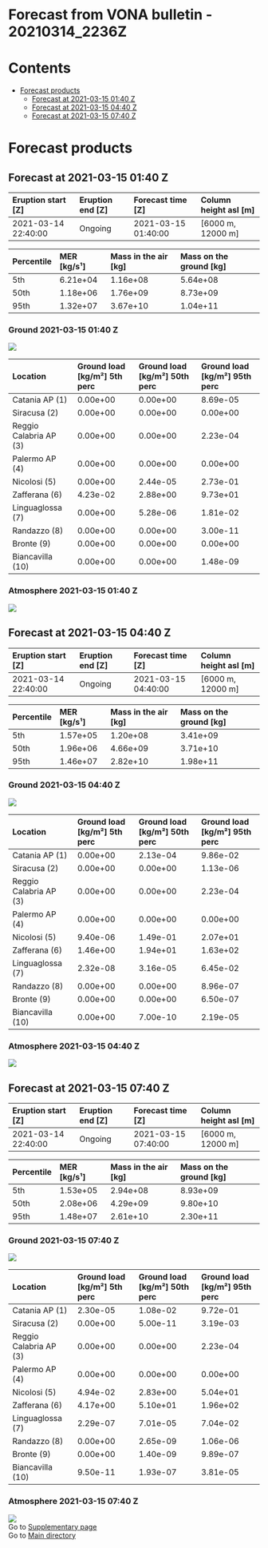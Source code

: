 
Forecast from VONA bulletin - 20210314_2236Z
============================================

Contents
========

* [Forecast products](#forecast-products)
	* [Forecast at 2021-03-15 01:40 Z](#forecast-at-2021-03-15-0140-z)
	* [Forecast at 2021-03-15 04:40 Z](#forecast-at-2021-03-15-0440-z)
	* [Forecast at 2021-03-15 07:40 Z](#forecast-at-2021-03-15-0740-z)

# Forecast products

## Forecast at 2021-03-15 01:40 Z
  

|Eruption start [Z]|Eruption end [Z]|Forecast time [Z]|Column height asl [m]|
| :--- | :--- | :--- | :--- |
|2021-03-14 22:40:00|Ongoing|2021-03-15 01:40:00|[6000 m, 12000 m]|
  
  

|Percentile|MER [kg/s¹]|Mass in the air [kg]|Mass on the ground [kg]|
| :--- | :--- | :--- | :--- |
|5th|6.21e+04|1.16e+08|5.64e+08|
|50th|1.18e+06|1.76e+09|8.73e+09|
|95th|1.32e+07|3.67e+10|1.04e+11|
  

### Ground 2021-03-15 01:40 Z
  
![](./figures/probability_grd_2021_03_15_0140_scenario_1.png)  
  
  
  
  
  
  
  
  
  

|Location|Ground load [kg/m²] 5th perc|Ground load [kg/m²] 50th perc|Ground load [kg/m²] 95th perc|
| :--- | :--- | :--- | :--- |
|Catania AP (1)|0.00e+00|0.00e+00|8.69e-05|
|Siracusa (2)|0.00e+00|0.00e+00|0.00e+00|
|Reggio Calabria AP (3)|0.00e+00|0.00e+00|2.23e-04|
|Palermo AP (4)|0.00e+00|0.00e+00|0.00e+00|
|Nicolosi (5)|0.00e+00|2.44e-05|2.73e-01|
|Zafferana (6)|4.23e-02|2.88e+00|9.73e+01|
|Linguaglossa (7)|0.00e+00|5.28e-06|1.81e-02|
|Randazzo (8)|0.00e+00|0.00e+00|3.00e-11|
|Bronte (9)|0.00e+00|0.00e+00|0.00e+00|
|Biancavilla (10)|0.00e+00|0.00e+00|1.48e-09|
  

### Atmosphere 2021-03-15 01:40 Z
  
![](./figures/probability_air_2021_03_15_0140_scenario_1_conclev_1.png)
## Forecast at 2021-03-15 04:40 Z
  

|Eruption start [Z]|Eruption end [Z]|Forecast time [Z]|Column height asl [m]|
| :--- | :--- | :--- | :--- |
|2021-03-14 22:40:00|Ongoing|2021-03-15 04:40:00|[6000 m, 12000 m]|
  
  

|Percentile|MER [kg/s¹]|Mass in the air [kg]|Mass on the ground [kg]|
| :--- | :--- | :--- | :--- |
|5th|1.57e+05|1.20e+08|3.41e+09|
|50th|1.96e+06|4.66e+09|3.71e+10|
|95th|1.46e+07|2.82e+10|1.98e+11|
  

### Ground 2021-03-15 04:40 Z
  
![](./figures/probability_grd_2021_03_15_0440_scenario_1.png)  
  
  
  
  
  
  
  
  
  

|Location|Ground load [kg/m²] 5th perc|Ground load [kg/m²] 50th perc|Ground load [kg/m²] 95th perc|
| :--- | :--- | :--- | :--- |
|Catania AP (1)|0.00e+00|2.13e-04|9.86e-02|
|Siracusa (2)|0.00e+00|0.00e+00|1.13e-06|
|Reggio Calabria AP (3)|0.00e+00|0.00e+00|2.23e-04|
|Palermo AP (4)|0.00e+00|0.00e+00|0.00e+00|
|Nicolosi (5)|9.40e-06|1.49e-01|2.07e+01|
|Zafferana (6)|1.46e+00|1.94e+01|1.63e+02|
|Linguaglossa (7)|2.32e-08|3.16e-05|6.45e-02|
|Randazzo (8)|0.00e+00|0.00e+00|8.96e-07|
|Bronte (9)|0.00e+00|0.00e+00|6.50e-07|
|Biancavilla (10)|0.00e+00|7.00e-10|2.19e-05|
  

### Atmosphere 2021-03-15 04:40 Z
  
![](./figures/probability_air_2021_03_15_0440_scenario_1_conclev_1.png)
## Forecast at 2021-03-15 07:40 Z
  

|Eruption start [Z]|Eruption end [Z]|Forecast time [Z]|Column height asl [m]|
| :--- | :--- | :--- | :--- |
|2021-03-14 22:40:00|Ongoing|2021-03-15 07:40:00|[6000 m, 12000 m]|
  
  

|Percentile|MER [kg/s¹]|Mass in the air [kg]|Mass on the ground [kg]|
| :--- | :--- | :--- | :--- |
|5th|1.53e+05|2.94e+08|8.93e+09|
|50th|2.08e+06|4.29e+09|9.80e+10|
|95th|1.48e+07|2.61e+10|2.30e+11|
  

### Ground 2021-03-15 07:40 Z
  
![](./figures/probability_grd_2021_03_15_0740_scenario_1.png)  
  
  
  
  
  
  
  
  
  

|Location|Ground load [kg/m²] 5th perc|Ground load [kg/m²] 50th perc|Ground load [kg/m²] 95th perc|
| :--- | :--- | :--- | :--- |
|Catania AP (1)|2.30e-05|1.08e-02|9.72e-01|
|Siracusa (2)|0.00e+00|5.00e-11|3.19e-03|
|Reggio Calabria AP (3)|0.00e+00|0.00e+00|2.23e-04|
|Palermo AP (4)|0.00e+00|0.00e+00|0.00e+00|
|Nicolosi (5)|4.94e-02|2.83e+00|5.04e+01|
|Zafferana (6)|4.17e+00|5.10e+01|1.96e+02|
|Linguaglossa (7)|2.29e-07|7.01e-05|7.04e-02|
|Randazzo (8)|0.00e+00|2.65e-09|1.06e-06|
|Bronte (9)|0.00e+00|1.40e-09|9.89e-07|
|Biancavilla (10)|9.50e-11|1.93e-07|3.81e-05|
  

### Atmosphere 2021-03-15 07:40 Z
  
![](./figures/probability_air_2021_03_15_0740_scenario_1_conclev_1.png)  
Go to [Supplementary page](Supplementary_page.md)  
Go to [Main directory](https://github.com/federicapardini/Real_time_ash_forecast)